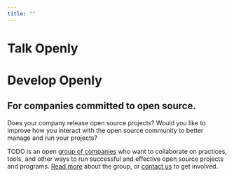 ```yaml
---
title: ""
---
```


# Talk Openly

# Develop Openly

## For companies committed to open source.

Does your company release open source projects? Would you like to improve how
you interact with the open source community to better manage and run your
projects?

TODO is an open [group of companies](/members) who want to collaborate on
practices, tools, and other ways to run successful and effective open source
projects and programs. [Read more](/about) about the group, or [contact
us](/join) to get involved. 

<script async defer src="https://slack.todogroup.org/slackin.js?large"></script>
